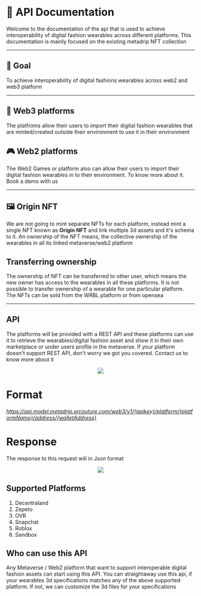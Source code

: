# 📙 API Documentation

Welcome to the documentation of the api that is used to achieve interoperability of digital fashion wearables across different platforms. This documentation is mainly focused on the existing metadrip NFT collection

---

## 🥅 Goal

To achieve interoperability of digital fashions wearables across web2 and web3 platform

---

## 🔗 Web3 platforms

  The platfroms allow their users to import their digital fashion wearables that are minted/created outside their environment to use it in their environment
  
## 🎮 Web2 platforms

  The Web2 Games or platform also can allow their users to import their digital fashion wearables in to their environment. To know more about it. Book a demo with us

---

## 🖼️ Origin NFT

  We are not going to mint separate NFTs for each platform, instead mint a single NFT known as **Origin NFT** and link multiple 3d assets and it's schema to it. 
An ownership of the NFT means, the collective ownership of the wearables in all its linked metaverse/web2 platform

## Transferring ownership

  The ownership of NFT can be transferred to other user, which means the new owner has access to the wearables in all these platforms. 
It is not possible to transfer ownership of a wearable for one particular platform. The NFTs can be sold from the WRBL platform or from opensea

---

## API

  The platforms will be provided with a REST API and these platforms can use it to retrieve the wearables/digital fashion asset and show it in their own marketplace or under users profile in the metaverse. If your platform doesn't support REST API, don't worry we got you covered. Contact us to know more about it
  
  
<div align="center">
      <img src="https://user-images.githubusercontent.com/122074866/234560521-49e9574a-0ecc-4322-9e83-11342ba989ab.png">
</div>

# Format

*https://api.model.metadrip.xrcouture.com/web3/v1/{apikey}/platform/{platformName}/address/{walletAddress}*

# Response
The response to this request will in Json format


<div align="center">
      <img src="https://user-images.githubusercontent.com/122074866/234604017-075b4c34-4956-4bbb-ac96-26373400f3a1.png">
</div>

## Supported Platforms

1) Decentraland
2) Zepeto
3) OVR
4) Snapchat
5) Roblox
6) Sandbox

## Who can use this API

  Any Metaverse / Web2 platform that want to support interoperable digital fashion assets can start using this API. You can straightaway use this api, if your wearables 3d specifications matches any of the above supported platform. If not, we can customize the 3d files for your specifications




